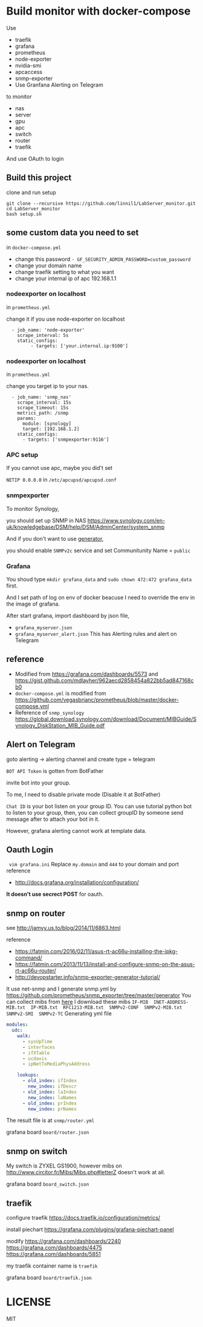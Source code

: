 # Build monitor with docker-compose

Use 

* traefik
* grafana
* prometheus
* node-exporter
* nvidia-smi
* apcaccess
* snmp-exporter
* Use Granfana Alerting on Telegram

to monitor

* nas
* server
* gpu
* apc
* switch
* router
* traefik

And use OAuth to login

## Build this project
clone and run setup

```
git clone --recursive https://github.com/linnil1/LabServer_monitor.git
cd LabServer_monitor
bash setup.sh
```

## some custom data you need to set
in `docker-compose.yml`

* change this password `- GF_SECURITY_ADMIN_PASSWORD=custom_password`
* change your domain name
* change traefik setting to what you want
* change your internal ip of apc 192.168.1.1


### nodeexporter on localhost
in `prometheus.yml`

change it if you use node-exporter on localhost

```
  - job_name: 'node-exporter'
    scrape_interval: 5s
    static_configs:
         - targets: ['your.internal.ip:9100']
```

### nodeexporter on localhost
in `prometheus.yml`

change you target ip to your nas.

```
  - job_name: 'snmp_nas'
    scrape_interval: 15s
    scrape_timeout: 15s
    metrics_path: /snmp
    params:
      module: [synology]
      target: [192.168.1.2]
    static_configs:
      - targets: ['snmpexporter:9116']
```

### APC setup
If you cannot use apc, maybe you did't set 

`NETIP 0.0.0.0` in `/etc/apcupsd/apcupsd.conf`

### snmpexporter
To monitor Synology,

you should set up SNMP in NAS https://www.synology.com/en-uk/knowledgebase/DSM/help/DSM/AdminCenter/system_snmp

And if you don't want to use [generator](https://github.com/prometheus/snmp_exporter/tree/master/generator),

you should enable `SNMPv2c` service and set Communitunity Name = `public`

### Grafana
You shoud type `mkdir grafana_data` and `sudo chown 472:472 grafana_data` first.

And I set path of log on env of docker beacuse I need to override the env in the image of grafana.

After start grafana,
import dashboard by json file,
* `grafana_myserver.json`
* `grafana_myserver_alert.json` This has Alerting rules and alert on Telegram

## reference
* Modified from
   https://grafana.com/dashboards/5573 and https://gist.github.com/mdlayher/962aecd2858454a822bb5ad847168cb0
* `docker-compose.yml` is modified from https://github.com/vegasbrianc/prometheus/blob/master/docker-compose.yml
* Reference of `snmp_synology` https://global.download.synology.com/download/Document/MIBGuide/Synology_DiskStation_MIB_Guide.pdf

## Alert on Telegram
goto alerting -> alerting channel
and create type = telegram

`BOT API Token` is gotten from BotFather

invite bot into your group.

To me, I need to disable private mode (Disable it at BotFather)

`Chat ID` is your bot listen on your group ID.
You can use tutorial python bot to listen to your group,
then, you can collect groupID by someone send message after to attach your bot in it.

However, grafana alerting cannot work at template data.

## Oauth Login
` vim grafana.ini`
Replace `my.domain` and `444` to your domain and port
reference
* http://docs.grafana.org/installation/configuration/

**It doesn't use secrect POST** for oauth.

## snmp on router
see http://jamyy.us.to/blog/2014/11/6863.html

reference 
* https://fatmin.com/2016/02/11/asus-rt-ac66u-installing-the-ipkg-command/
* https://fatmin.com/2013/11/13/install-and-configure-snmp-on-the-asus-rt-ac66u-router/
* http://devopstarter.info/snmp-exporter-generator-tutorial/

It use net-snmp and I generate snmp.yml by https://github.com/prometheus/snmp_exporter/tree/master/generator
You can collect mibs from [here](https://github.com/hardaker/net-snmp/tree/a7bc508a8930a484c3a666cbea4ab226d2a3aa88/mibs)
I download these mibs `IF-MIB  INET-ADDRESS-MIB.txt  IP-MIB.txt  RFC1213-MIB.txt  SNMPv2-CONF  SNMPv2-MIB.txt  SNMPv2-SMI  SNMPv2-TC`
Generating yml file
``` yaml
modules:
  udc:
    walk:
      - sysUpTime
      - interfaces
      - ifXTable
      - ucdavis
      - ipNetToMediaPhysAddress

    lookups:
      - old_index: ifIndex
        new_index: ifDescr
      - old_index: laIndex
        new_index: laNames
      - old_index: prIndex
        new_index: prNames
```
The result file is at `snmp/router.yml`

grafana board `board/router.json`

## snmp on switch
My switch is ZYXEL GS1900, however mibs on http://www.circitor.fr/Mibs/Mibs.php#letterZ doesn't work at all.

grafana board `board_switch.json`

## traefik
configure traefik https://docs.traefik.io/configuration/metrics/

install piechart https://grafana.com/plugins/grafana-piechart-panel

modify https://grafana.com/dashboards/2240 https://grafana.com/dashboards/4475 https://grafana.com/dashboards/5851

my traefik container name is `traefik`

grafana board `board/traefik.json`

# LICENSE
MIT
